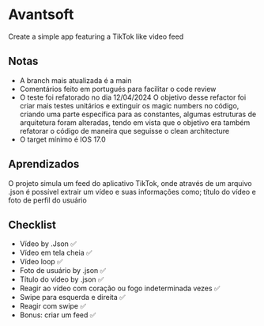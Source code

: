 
# Avantsoft

Create a simple app featuring a TikTok like video feed


## Notas

- A branch mais atualizada é a main
- Comentários feito em portugués para facilitar o code review
- O teste foi refatorado no dia 12/04/2024 O objetivo desse refactor foi criar mais testes unitários e extinguir os magic numbers no código, criando uma parte específica para as constantes, algumas estruturas de arquitetura foram alteradas, tendo em vista que o objetivo era também refatorar o código de maneira que seguisse o clean architecture
- O target mínimo é IOS 17.0



## Aprendizados

O projeto simula um feed do aplicativo TikTok, onde através de um arquivo .json é possível extrair um vídeo e suas informações como; título do vídeo e foto de perfil do usuário


## Checklist
- Vídeo by .Json ✅
- Vídeo em tela cheia ✅
- Vídeo loop ✅
- Foto de usuário by .json ✅
- Título do vídeo by .json ✅
- Reagir ao vídeo com coração ou fogo indeterminada vezes ✅
- Swipe para esquerda e direita ✅
- Reagir com swipe ✅
- Bonus: criar um feed ✅
